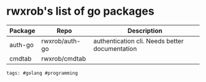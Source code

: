 # rwxrob's list of go packages

| Package | Repo           | Description                                    |
| ------- | -------------- | ---------------------------------------------- |
| auth-go | rwxrob/auth-go | authentication cli. Needs better documentation |
| cmdtab  | rwxrob/cmdtab  |                                                |

    tags: #golang #programming
